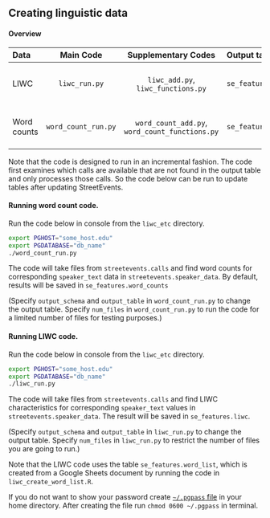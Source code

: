 ## Creating linguistic data

#### Overview

| Data                 | Main Code           |Supplementary Codes                | Output table          | Primary key |
| :-------------       |:-------------:      |:-------------:             | :-----                | :------
| LIWC          | `liwc_run.py`       |  `liwc_add.py`, `liwc_functions.py` | `se_features.liwc_tmp`    | `(file_name, last_update, section, context, speaker_number)`|
| Word counts   | `word_count_run.py` | `word_count_add.py`, `word_count_functions.py` | `se_features.word_counts` | `(file_name, last_update, section, context, speaker_name)` |

Note that the code is designed to run in an incremental fashion. 
The code first examines which calls are available that are not found in the output table and only processes those calls.
So the code below can be run to update tables after updating StreetEvents.

#### Running word count code.

Run the code below in console from the `liwc_etc` directory.
```bash
export PGHOST="some_host.edu"
export PGDATABASE="db_name"
./word_count_run.py
```
The code will take files from `streetevents.calls` and find word counts for corresponding `speaker_text` data in `streetevents.speaker_data`.
By default, results will be saved in `se_features.word_counts`

(Specify `output_schema` and `output_table` in  `word_count_run.py` to change the output table. 
Specify `num_files` in `word_count_run.py` to run the code for a limited number of files for testing purposes.)

#### Running LIWC code.

Run the code below in console from the `liwc_etc` directory.

```bash
export PGHOST="some_host.edu"
export PGDATABASE="db_name"
./liwc_run.py
```

The code will take files from `streetevents.calls` and find LIWC characteristics for corresponding `speaker_text` values in `streetevents.speaker_data`. The result will be saved in `se_features.liwc`. 

(Specify `output_schema` and `output_table` in  `liwc_run.py` to change the output table. 
Specify `num_files` in `liwc_run.py` to restrict the number of files you are going to run.)

Note that the LIWC code uses the table `se_features.word_list`, which is created from a Google Sheets document by running the code in `liwc_create_word_list.R`.

If you do not want to show your password create [`~/.pgpass` file](https://www.postgresql.org/docs/9.4/static/libpq-pgpass.html) in your home directory. 
After creating the file run `chmod 0600 ~/.pgpass` in terminal.
